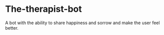 # The-therapist-bot
A bot with the ability to share happiness and sorrow and make the user feel better.
